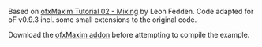 Based on [ofxMaxim Tutorial 02 - Mixing](https://www.youtube.com/watch?v=Ir71pigr3Fw&index=2&list=PLENvetlSRggceM0SIFek7pOHnGPj7mIwT) by Leon Fedden. Code adapted for oF v0.9.3 incl. some small extensions to the original code.

Download the [ofxMaxim addon](https://github.com/micknoise/Maximilian) before attempting to compile the example.